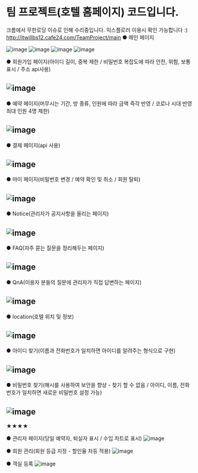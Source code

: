 # 팀 프로젝트(호텔 홈페이지) 코드입니다.

크롬에서 무한로딩 이슈로 인해 수리중입니다. 
익스플로러 이용시 확인 가능합니다 :) 
http://itwillbs12.cafe24.com/TeamProject/main
● 메인 페이지

![image](https://user-images.githubusercontent.com/92214330/167806773-e9fc3e3c-9ae0-40e8-b48a-766ad2b339f5.png)
![image](https://user-images.githubusercontent.com/92214330/167807177-017e6dc2-f19e-4af1-964f-4b634fae9219.png)
![image](https://user-images.githubusercontent.com/92214330/167807252-c54791c7-7c55-41cc-8a39-dc2ccecdc0b3.png)
![image](https://user-images.githubusercontent.com/92214330/167807565-44ae7726-ed5d-4e0b-9120-48abe6a13566.png)

● 회원가입 페이지(아이디 길이, 중복 제한 / 비밀번호 복잡도에 따라 안전, 위험, 보통 표시 / 주소 api사용)

![image](https://user-images.githubusercontent.com/92214330/167808127-7c448fb3-acb3-4244-930c-c99a24f71954.png)
----------------------------------------------------------------------------------------------------------------

● 예약 페이지(머무시는 기간, 방 종류, 인원에 따라 금액 즉각 반영 / 코로나 시대 반영 최대 인원 4명 제한)

![image](https://user-images.githubusercontent.com/92214330/167809721-0054ae9d-a51c-4161-8cf9-4af3f8ed1e53.png)
----------------------------------------------------------------------------------------------------------------

● 결제 페이지(api 사용)

![image](https://user-images.githubusercontent.com/92214330/167810096-e83f9c99-f823-449c-80f4-1e8cbe38536b.png)
----------------------------------------------------------------------------------------------------------------

● 마이 페이지(비밀번호 변경 / 예약 확인 및 취소 / 회원 탈퇴)

![image](https://user-images.githubusercontent.com/92214330/167810346-02a7f07f-75a1-4c02-8a2e-8722f513a365.png)
----------------------------------------------------------------------------------------------------------------

● Notice(관리자가 공지사항을 올리는 페이지)

![image](https://user-images.githubusercontent.com/92214330/167811695-b9c8c8e0-ced5-4d71-bee5-d126d5f09a2a.png)
----------------------------------------------------------------------------------------------------------------

● FAQ(자주 묻는 질문을 정리해두는 페이지)

![image](https://user-images.githubusercontent.com/92214330/167811953-edce70c0-887f-46da-b141-1b04658fd9df.png)
----------------------------------------------------------------------------------------------------------------

● QnA(이용자 분들의 질문에 관리자가 직접 답변하는 페이지)

![image](https://user-images.githubusercontent.com/92214330/167812084-3433b62f-2eb9-4cf1-8767-85329010981d.png)
----------------------------------------------------------------------------------------------------------------

● location(호텔 위치 및 정보)

![image](https://user-images.githubusercontent.com/92214330/167812218-0de46bbe-b13e-43db-80ce-a2863e7e2c89.png)
----------------------------------------------------------------------------------------------------------------

● 아이디 찾기(이름과 전화번호가 일치하면 아이디를 알려주는 형식으로 구현)

![image](https://user-images.githubusercontent.com/92214330/167812345-ede3eaad-6e0c-404a-8745-1718d5ced8e2.png)
----------------------------------------------------------------------------------------------------------------

● 비밀번호 찾기(해시를 사용하여 보안을 향상 - 찾기 할 수 없음 / 아이디, 이름, 전화번호가 일치하면 새로운 비밀번호 설정 가능)

![image](https://user-images.githubusercontent.com/92214330/167812541-c026c7d1-0862-4f7e-8c52-45e3746d5349.png)
----------------------------------------------------------------------------------------------------------------

★★★★

● 관리자 페이지(당일 예약자, 퇴실자 표시 / 수입 차트로 표시)
![image](https://user-images.githubusercontent.com/92214330/167823309-ea64dfe7-27d9-4f24-b4e5-e405b9b3608d.png)

● 회원 관리(회원 등급 지정 - 할인율 차등 적용)
![image](https://user-images.githubusercontent.com/92214330/167823472-551a06cd-c8eb-4c23-83b7-cb4cfc20094f.png)

● 객실 등록
![image](https://user-images.githubusercontent.com/92214330/167823640-39779bb2-7220-4072-86dd-f46ec96cbb1b.png)

